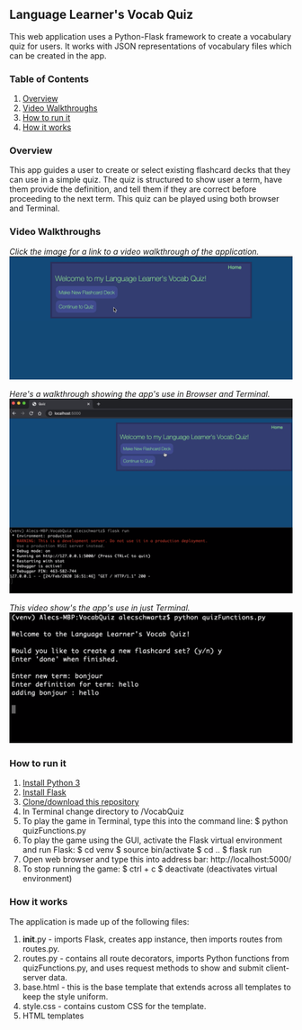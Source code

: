 Language Learner's Vocab Quiz
--------------------------
This web application uses a Python-Flask framework to create a vocabulary quiz for users. It works with JSON representations of vocabulary files which can be created in the app.

### Table of Contents
1. [Overview](#overview)
2. [Video Walkthroughs](#walkthroughvids)
3. [How to run it](#howtorunit)
4. [How it works](#howitworks)

### Overview <a name="overview"></a>

This app guides a user to create or select existing flashcard decks that they can use in a simple quiz. The quiz is structured to show user a term, have them provide the definition, and tell them if they are correct before proceeding to the next term. This quiz can be played using both browser and Terminal.

### Video Walkthroughs <a name="walkthroughvids"></a>




*Click the image for a link to a video walkthrough of the application.*
[![walkthrough](Walkthroughimage.png)](https://vimeo.com/393507157 "Walkthrough with Browser")

*Here's a walkthrough showing the app's use in Browser and Terminal.*
[![terminal walkthrough](WalkthroughTerminalimage.png)](https://vimeo.com/393508434 "Walkthrough with Browser/Terminal")


*This video show's the app's use in just Terminal.*
[![terminal walkthrough](WalkthroughTerminal2image.png)](https://vimeo.com/395985669 "Walkthrough with Terminal")


### How to run it <a name="howtorunit"></a>

1) [Install Python 3](https://www.python.org/downloads/)
2) [Install Flask](https://flask.palletsprojects.com/en/1.1.x/installation/#install-flask)
3) [Clone/download this repository](https://help.github.com/en/github/creating-cloning-and-archiving-repositories/cloning-a-repository)
4) In Terminal change directory to /VocabQuiz
5) To play the game in Terminal, type this into the command line:
   $ python quizFunctions.py
6) To play the game using the GUI, activate the Flask virtual environment and run Flask:
   $ cd venv
   $ source bin/activate
   $ cd ..
   $ flask run
7) Open web browser and type this into address bar: http://localhost:5000/
8) To stop running the game:
   $ ctrl + c
   $ deactivate (deactivates virtual environment)

### How it works <a name="howitworks"></a>

The application is made up of the following files:

1) __init__.py - imports Flask, creates app instance, then imports routes from routes.py.
2) routes.py - contains all route decorators, imports Python functions from quizFunctions.py, and uses request methods to show and submit client-server data.
3) base.html - this is the base template that extends across all templates to keep the style uniform.
4) style.css - contains custom CSS for the template.
5) HTML templates
